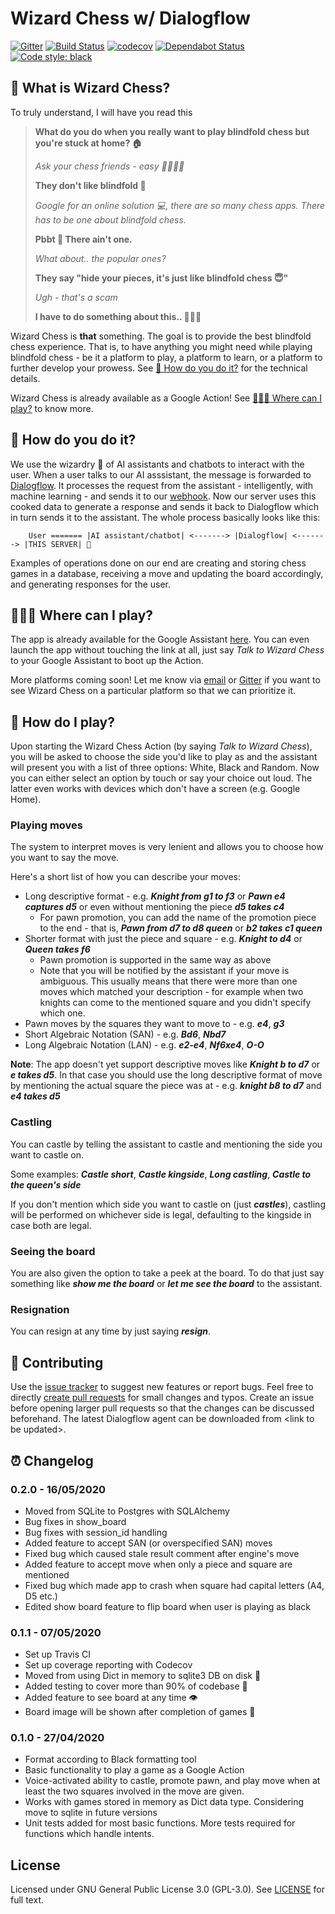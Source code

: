 # Wizard Chess w/ Dialogflow

[![Gitter](https://badges.gitter.im/wizard-chess/community.svg)](https://gitter.im/wizard-chess/community?utm_source=badge&utm_medium=badge&utm_campaign=pr-badge)
[![Build Status](https://travis-ci.com/nikochiko/df-wizard-chess.svg?branch=master)](https://travis-ci.com/nikochiko/df-wizard-chess)
[![codecov](https://codecov.io/gh/nikochiko/df-wizard-chess/branch/master/graph/badge.svg)](https://codecov.io/gh/nikochiko/df-wizard-chess)
[![Dependabot Status](https://api.dependabot.com/badges/status?host=github&repo=nikochiko/df-wizard-chess&identifier=259290685)](https://dependabot.com)
[![Code style: black](https://img.shields.io/badge/code%20style-black-000000.svg)](https://github.com/psf/black)

<h2 id="what-is-wizard-chess">🤔 What is Wizard Chess?</h2>

To truly understand, I will have you read this

> **What do you do when you really want to play blindfold chess but
> you're stuck at home? 🏠**
>
> *Ask your chess friends - easy 👨‍👨‍👧‍👦*
>
> **They don't like blindfold 🤷**
>
> *Google for an online solution 💻, there are so many chess apps. There
> has to be one about blindfold chess.*
>
> **Pbbt 👅 There ain't one.**
>
> *What about.. the popular ones?*
>
> **They say "hide your pieces, it's just like blindfold chess 😇"**
>
> *Ugh - that's a scam*
>
> **I have to do something about this.. 👨‍🔧🍳**

Wizard Chess is **that** something. The goal is to provide the best
blindfold chess experience. That is, to have anything you might need
while playing blindfold chess - be it a platform to play, a platform to
learn, or a platform to further develop your prowess. See
[🧐 How do you do it?](#how-do-you-do-it) for the technical details.

Wizard Chess is already available as a Google Action! See
[🏄🏽‍♂️ Where can I play?](#where-can-i-play) to know more.

<h2 id="how-do-you-do-it">🧐 How do you do it?</h2>

We use the wizardry 🔮 of AI assistants and chatbots to interact with the
user. When a user talks to our AI asssistant, the message is forwarded
to [Dialogflow](http://dialogflow.com/). It processes the request from
the assistant - intelligently, with machine learning - and sends it to
our [webhook](https://sendgrid.com/blog/whats-webhook/). Now our server
uses this cooked data to generate a response and sends it back to
Dialogflow which in turn sends it to the assistant. The whole process
basically looks like this:
```
    User ======= |AI assistant/chatbot| <-------> |Dialogflow| <-------> |THIS SERVER| 💪
```

Examples of operations done on our end are creating and storing chess
games in a database, receiving a move and updating the board
accordingly, and generating responses for the user.

<h2 id="where-can-i-play">🏄🏽‍♂️ Where can I play?</h2>

The app is already available for the Google Assistant
[here](https://assistant.google.com/services/a/uid/0000003ba609b4ff?hl=en).
You can even launch the app without touching the link at all, just say
*Talk to Wizard Chess* to your Google Assistant to boot up the Action.

More platforms coming soon! Let me know via
[email](mailto:ktvm42@gmail.com) or
[Gitter](https://gitter.im/wizard-chess/community) if you want to see
Wizard Chess on a particular platform so that we can prioritize it.

<h2 id="how-do-i-play">📕 How do I play?</h2>

Upon starting the Wizard Chess Action (by saying *Talk to Wizard
Chess*), you will be asked to choose the side you'd like to play as and
the assistant will present you with a list of three options: White,
Black and Random. Now you can either select an option by touch or say
your choice out loud. The latter even works with devices which don't
have a screen (e.g. Google Home).

<h3>Playing moves</h3>
The system to interpret moves is very lenient and allows you to choose
how you want to say the move.

Here's a short list of how you can describe your moves:

- Long descriptive format - e.g. ***Knight from g1 to f3*** or ***Pawn e4 captures d5*** or even without mentioning the piece ***d5 takes c4***
  - For pawn promotion, you can add the name of the promotion
    piece to the end - that is, ***Pawn from d7 to d8 queen*** or
    ***b2 takes c1 queen***
- Shorter format with just the piece and square - e.g. ***Knight to d4*** or ***Queen takes f6***
  - Pawn promotion is supported in the same way as above
  - Note that you will be notified by the assistant if your move
    is ambiguous. This usually means that there were more than one
    moves which matched your description - for example when two knights can
    come to the mentioned square and you didn't specify which one.
- Pawn moves by the squares they want to move to - e.g. ***e4***, ***g3***
- Short Algebraic Notation (SAN) - e.g. ***Bd6***, ***Nbd7***
- Long Algebraic Notation (LAN) - e.g. ***e2-e4***, ***Nf6xe4***, ***O-O***

**Note**: The app doesn't yet support descriptive moves like ***Knight b to
d7*** or ***e takes d5***. In that case you should use the long descriptive
format of move by mentioning the actual square the piece was at - e.g.
***knight b8 to d7*** and ***e4 takes d5***

<h3>Castling</h3>
You can castle by telling the assistant to castle and mentioning the side you
want to castle on.

Some examples: ***Castle short***, ***Castle kingside***, ***Long castling***, ***Castle to the queen's side***

If you don't mention which side you want to castle on (just ***castles***), castling
will be performed on whichever side is legal, defaulting to the kingside in
case both are legal.

<h3>Seeing the board</h3>

You are also given the option to take a peek at the board. To do that just say
something like ***show me the board*** or ***let me see the board*** to the assistant.

<h3>Resignation</h3>

You can resign at any time by just saying ***resign***.

<h2 id="contributing">🔧 Contributing</h2>

Use the [issue tracker](https://github.com/nikochiko/df-wizard-chess/issues) to suggest
new features or report bugs. Feel free to directly [create pull
requests](https://help.github.com/en/github/collaborating-with-issues-and-pull-requests/creating-a-pull-request)
for small changes and typos. Create an issue before opening larger pull
requests so that the changes can be discussed beforehand. The latest
Dialogflow agent can be downloaded from \<link to be updated\>.

<h2 id="changelog">⏰ Changelog</h2>

### 0.2.0 - 16/05/2020

- Moved from SQLite to Postgres with SQLAlchemy
- Bug fixes in show\_board
- Bug fixes with session\_id handling
- Added feature to accept SAN (or overspecified SAN) moves
- Fixed bug which caused stale result comment after engine's move
- Added feature to accept move when only a piece and square are
  mentioned
- Fixed bug which made app to crash when square had capital letters
  (A4, D5 etc.)
- Edited show board feature to flip board when user is playing as
  black

### 0.1.1 - 07/05/2020

- Set up Travis CI
- Set up coverage reporting with Codecov
- Moved from using Dict in memory to sqlite3 DB on disk 🎉
- Added testing to cover more than 90% of codebase 💪
- Added feature to see board at any time 👁️
- Board image will be shown after completion of games 📜

### 0.1.0 - 27/04/2020

- Format according to Black formatting tool
- Basic functionality to play a game as a Google Action
- Voice-activated ability to castle, promote pawn, and play move when
  at least the two squares involved in the move are given.
- Works with games stored in memory as Dict data type. Considering
  move to sqlite in future versions
- Unit tests added for most basic functions. More tests required for
  functions which handle intents.

<h2 id="license">License</h2>

Licensed under GNU General Public License 3.0 (GPL-3.0). See
[LICENSE](https://github.com/nikochiko/df-wizard-chess/blob/master/LICENSE)
for full text.
